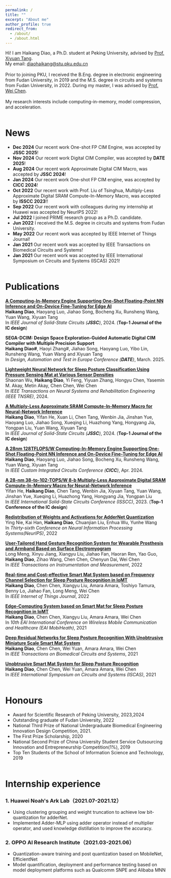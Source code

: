 ```yaml
---
permalink: /
title: ""
excerpt: "About me"
author_profile: true
redirect_from: 
  - /about/
  - /about.html
---
```


Hi! I am Haikang Diao, a Ph.D. student at Peking University, advised by [Prof. Xiyuan Tang](https://ic.pku.edu.cn/szdw/zzjs/jcdlsjx1/txy/index.htm). <br>
My email: diaohaikang@stu.pku.edu.cn <br><br>
Prior to joining PKU, I received the B.Eng. degree in electronic engineering from Fudan University, in 2019 and the M.S. degree in circuits and systems from Fudan University, in 2022. During my master, I was advised by [Prof. Wei Chen](http://www.it.fudan.edu.cn/Data/View/1005/). <br><br>
My research interests include computing-in-memory, model compression, and acceleration.<br><br>


News
======
- **Dec 2024** Our recent work One-shot FP CIM Engine, was accepted by **JSSC 2025**!
- **Nov 2024** Our recent work Digital CIM Compiler, was accepted by **DATE 2025**!
- **Aug 2024** Our recent work Approximate Digital CIM Macro, was accepted by **JSSC 2024**!
- **Jan 2024** Our recent work One-shot FP CIM engine, was accepted by **CICC 2024**!
- **Oct 2022** Our recent work with Prof. Liu of Tsinghua, Multiply-Less Approximate Digital SRAM Compute-In-Memory Macro, was accepted by **ISSCC 2023**!!
- **Sep 2022** Our recent work with colleagues during my internship at Huawei was accepted by NeurIPS 2022!
- **Jul 2022** I joined PRIME research group as a Ph.D. candidate.
- **Jun 2022** I received the M.S. degree in circuits and systems from Fudan University.
- **May 2022** Our recent work was accepted by IEEE Internet of Things Journal!
- **Jan 2021** Our recent work was accepted by IEEE Transactions on Biomedical Circuits and Systems!
- **Jan 2021** Our recent work was accepted by IEEE International Symposium on Circuits and Systems (ISCAS) 2021!
<br><br>

Publications
======
[**A Computing-In-Memory Engine Supporting One-Shot Floating-Point NN Inference and On-Device Fine-Tuning for Edge AI**](https://ieeexplore.ieee.org/document/10829928)<br>
**Haikang Diao**, Haoyang Luo, Jiahao Song, Bocheng Xu, Runsheng Wang, Yuan Wang, Xiyuan Tang<br>
In *IEEE Journal of Solid-State Circuits (**JSSC**)*, 2024. (**Top-1 Journal of the IC design**)<br>

**SEGA-DCIM: Design Space Exploration-Guided Automatic Digital CIM Compiler with Multiple Precision Support**<br>
**Haikang Diao#**,  Haoyi Zhang#, Jiahao Song, Haoyang Luo, Yibo Lin, Runsheng Wang, Yuan Wang and Xiyuan Tang<br>
In *Design, Automation and Test in Europe Conference (**DATE**)*, March. 2025.<br>

[**Lightweight Neural Network for Sleep Posture Classification Using Pressure Sensing Mat at Various Sensor Densities**](https://ieeexplore.ieee.org/document/10659869)<br>
Shaonan Wu, **Haikang Diao**, Yi Feng, Yiyuan Zhang, Hongyu Chen, Yasemin M. Akay, Metin Akay, Chen Chen, Wei Chen<br>
In *IEEE Transactions on Neural Systems and Rehabilitation Engineering (IEEE TNSRE)*, 2024.<br>

[**A Multiply-Less Approximate SRAM Compute-In-Memory Macro for Neural-Network Inference**](https://ieeexplore.ieee.org/document/10622078)<br>
**Haikang Diao**, Yifan He, Xuan Li, Chen Tang, Wenbin Jia, Jinshan Yue, Haoyang Luo, Jiahao Song, Xueqing Li, Huazhong Yang, Hongyang Jia, Yongpan Liu, Yuan Wang, Xiyuan Tang<br>
In *IEEE Journal of Solid-State Circuits (**JSSC**)*, 2024. (**Top-1 Journal of the IC design**)<br>

[**A 28nm 128TFLOPS/W Computing-In-Memory Engine Supporting One-Shot Floating-Point NN Inference and On-Device Fine-Tuning for Edge AI**](https://ieeexplore.ieee.org/document/10528985)<br>
**Haikang Diao**, Haoyang Luo, Jiahao Song, Bocheng Xu, Runsheng Wang, Yuan Wang, Xiyuan Tang<br>
In *IEEE Custom Integrated Circuits Conference (**CICC**)*, Apr. 2024.<br>

[**A 28-nm 38-to-102-TOPS/W 8-b Multiply-Less Approximate Digital SRAM Compute-In-Memory Macro for Neural-Network Inference**](https://ieeexplore.ieee.org/document/10067305) <br>
Yifan He, **Haikang Diao**, Chen Tang, Wenbin Jia, Xiyuan Tang, Yuan Wang, Jinshan Yue, Xueqing Li, Huazhong Yang, Hongyang Jia, Yongpan Liu<br>
In *IEEE International Solid-State Circuits Conference (ISSCC)*, 2023. (**Top-1 Conference of the IC design**)<br>

[**Redistribution of Weights and Activations for AdderNet Quantization**](https://openreview.net/pdf?id=ZuSiW0EixjX) <br>
Ying Nie, Kai Han, **Haikang Diao**, Chuanjian Liu, Enhua Wu, Yunhe Wang<br>
In *Thirty-sixth Conference on Neural Information Processing Systems(NeurIPS)*, 2022 <br>

[**User-Tailored Hand Gesture Recognition System for Wearable Prosthesis and Armband Based on Surface Electromyogram**](https://ieeexplore.ieee.org/document/9931729) <br>
Long Meng, Xinyu Jiang, Xiangyu Liu, Jiahao Fan, Haoran Ren, Yao Guo, **Haikang Diao**, Zihao Wang, Chen Chen, Chenyun Dai, Wei Chen<br>
In *IEEE Transactions on Instrumentation and Measurement*, 2022 <br>

[**Real-time and Cost-effective Smart Mat System based on Frequency Channel Selection for Sleep Posture Recognition in IoMT**](https://ieeexplore.ieee.org/document/9792252/) <br>
**Haikang Diao**, Chen Chen, Xiangyu Liu, Amara Amara, Toshiyo Tamura, Benny Lo, Jiahao Fan, Long Meng, Wei Chen <br>
In *IEEE Internet of Things Journal*, 2022 <br>

[**Edge-Computing System based on Smart Mat for Sleep Posture Recognition in IoMT**](https://link.springer.com/chapter/10.1007/978-3-031-06368-8_6) <br>
**Haikang Diao**, Chen Chen, Xiangyu Liu, Amara Amara, Wei Chen <br>
In *10th EAI International Conference on Wireless Mobile Communication and Healthcare (EAI MobiHeath)*, 2021 <br>

[**Deep Residual Networks for Sleep Posture Recognition With Unobtrusive Miniature Scale Smart Mat System**](https://ieeexplore.ieee.org/document/9333679/) <br>
**Haikang Diao**, Chen Chen, Wei Yuan, Amara Amara, Wei Chen <br>
In *IEEE Transactions on Biomedical Circuits and Systems*, 2021 <br>

[**Unobtrusive Smart Mat System for Sleep Posture Recognition**](https://ieeexplore.ieee.org/document/9401649/) <br>
**Haikang Diao**, Chen Chen, Wei Yuan, Amara Amara, Wei Chen <br>
In *IEEE International Symposium on Circuits and Systems (ISCAS)*, 2021 <br>
<br>

Honours
======
- Award for Scientific Research of Peking University, 2023,2024
- Outstanding graduate of Fudan University, 2022
- National Third Prize of National Undergraduate Biomedical Engineering Innovation Design Competition, 2021.
- The First Prize Scholarship, 2020
- National Second Prize of China University Student Service Outsourcing Innovation and Entrepreneurship Competition(1%), 2019
- Top Ten Students of the School of Information Science and Technology, 2019
<br><br>

Internship experience
======
### 1. Huawei Noah's Ark Lab（2021.07-2021.12）
- Using clustering grouping and weight truncation to achieve low bit-quantization for adderNet.
- Implemented Adder-MLP using adder operator instead of multiplier operator, and used knowledge distillation to improve the accuracy.

### 2. OPPO AI Research Institute（2021.03-2021.06）
- Quantization-aware training and post quantization based on MobileNet, EfficientNet
- Model quantification, deployment and performance testing based on model deployment platforms such as Qualcomm SNPE and Alibaba MNN
